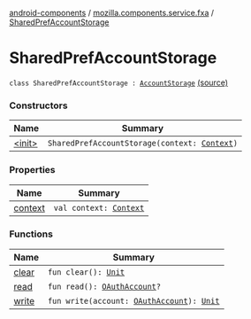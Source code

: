 [android-components](../../index.md) / [mozilla.components.service.fxa](../index.md) / [SharedPrefAccountStorage](./index.md)

# SharedPrefAccountStorage

`class SharedPrefAccountStorage : `[`AccountStorage`](../-account-storage/index.md) [(source)](https://github.com/mozilla-mobile/android-components/blob/master/components/service/firefox-accounts/src/main/java/mozilla/components/service/fxa/AccountStorage.kt#L21)

### Constructors

| Name | Summary |
|---|---|
| [&lt;init&gt;](-init-.md) | `SharedPrefAccountStorage(context: `[`Context`](https://developer.android.com/reference/android/content/Context.html)`)` |

### Properties

| Name | Summary |
|---|---|
| [context](context.md) | `val context: `[`Context`](https://developer.android.com/reference/android/content/Context.html) |

### Functions

| Name | Summary |
|---|---|
| [clear](clear.md) | `fun clear(): `[`Unit`](https://kotlinlang.org/api/latest/jvm/stdlib/kotlin/-unit/index.html) |
| [read](read.md) | `fun read(): `[`OAuthAccount`](../../mozilla.components.concept.sync/-o-auth-account/index.md)`?` |
| [write](write.md) | `fun write(account: `[`OAuthAccount`](../../mozilla.components.concept.sync/-o-auth-account/index.md)`): `[`Unit`](https://kotlinlang.org/api/latest/jvm/stdlib/kotlin/-unit/index.html) |
